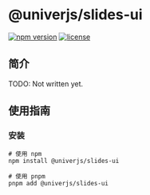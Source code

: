 # @univerjs/slides-ui

[![npm version](https://img.shields.io/npm/v/@univerjs/slides-ui)](https://npmjs.org/package/@univerjs/slides-ui)
[![license](https://img.shields.io/npm/l/@univerjs/slides-ui)](https://img.shields.io/npm/l/@univerjs/slides-ui)

## 简介

TODO: Not written yet.

## 使用指南

### 安装

```shell
# 使用 npm
npm install @univerjs/slides-ui

# 使用 pnpm
pnpm add @univerjs/slides-ui
```

